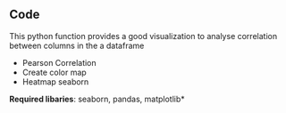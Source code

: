 ## Code

This python function provides a good visualization to analyse correlation between columns in the a dataframe


- Pearson Correlation 
- Create color map
- Heatmap seaborn



**Required libaries**: seaborn, pandas, matplotlib*
